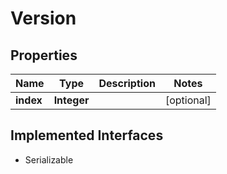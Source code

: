 

# Version


## Properties

| Name | Type | Description | Notes |
|------------ | ------------- | ------------- | -------------|
|**index** | **Integer** |  |  [optional] |


## Implemented Interfaces

* Serializable


